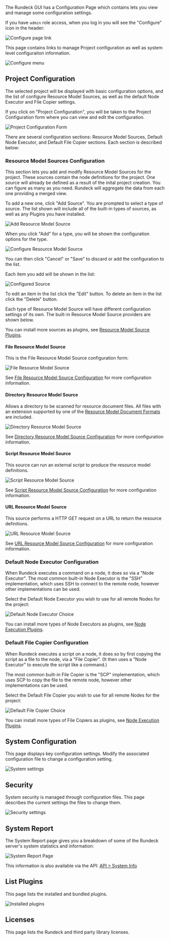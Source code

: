 
The Rundeck GUI has a Configuration Page which contains lets you view and manage some configuration settings.  

If you have `admin` role access, when you log in you will see the "Configure" icon in the header:

![Configure page link](../figures/fig0701.png)

This page contains links to manage Project configuration as well as system level configuraiton information.

![Configure menu](../figures/fig0702.png)


## Project Configuration

The selected project will be displayed with basic configuration options, and the list of configure Resource Model Sources, as well as the default Node Executor and File Copier settings.

If you click on "Project Configuration", you will be taken to the Project Configuration form where you can view and edit the configuration.

![Project Configuration Form](../figures/fig0705.png)

There are several configuration sections: Resource Model Sources, Default Node Executor, and Default File Copier sections. Each section is described below:

### Resource Model Sources Configuration

This section lets you add and modify Resource Model Sources for the project.
These sources contain the node definitions for the project. 
One source will already be defined as a result of the inital project creation. 
You can figure as many as you need. Rundeck will aggregate the data from each
one providing a merged view.

To add a new one, click "Add Source". You are prompted to select a type of source. The list shown will include all of the built-in types of sources, as well as any Plugins you have installed.

![Add Resource Model Source](../figures/fig0706.png)

When you click "Add" for a type, you will be shown the configuration options for the type. 

![Configure Resource Model Source](../figures/fig0707.png)

You can then click "Cancel" or "Save" to discard or add the configuration to the list. 

Each item you add will be shown in the list:

![Configured Source](../figures/fig0708.png)

To edit an item in the list click the "Edit" button.  To delete an item in the list click the "Delete" button.

Each type of Resource Model Source will have different configuration settings of its own. The built-in Resource Model Source providers are shown below.

You can install more sources as plugins, see [Resource Model Source Plugins](../plugins-user-guide/resource-model-source-plugins.html#resource-model-source-plugins).

#### File Resource Model Source

This is the File Resource Model Source configuration form:

![File Resource Model Source](../figures/fig0707.png)

See [File Resource Model Source Configuration](../plugins-user-guide/resource-model-source-plugins.html#file-resource-model-source-configuration) for more configuration information.

#### Directory Resource Model Source

Allows a directory to be scanned for resource document files. All files
with an extension supported by one of the [Resource Model Document Formats](../plugins-user-guide/resource-model-source-plugins.html#resource-model-document-formats) are included.

![Directory Resource Model Source](../figures/fig0709.png)

See [Directory Resource Model Source Configuration](../plugins-user-guide/resource-model-source-plugins.html#directory-resource-model-source-configuration) for more configuration information.

#### Script Resource Model Source

This source can run an external script to produce the resource model 
definitions.

![Script Resource Model Source](../figures/fig0710.png)

See [Script Resource Model Source Configuration](../plugins-user-guide/resource-model-source-plugins.html#script-resource-model-source-configuration) for more configuration information.

#### URL Resource Model Source

This source performs a HTTP GET request on a URL to return the 
resource definitions.

![URL Resource Model Source](../figures/fig0711.png)

See [URL Resource Model Source Configuration](../plugins-user-guide/resource-model-source-plugins.html#url-resource-model-source-configuration) for more configuration information.

### Default Node Executor Configuration

When Rundeck executes a command on a node, it does so via a "Node Executor".
The most common built-in Node Executor is the "SSH" implementation, which uses
SSH to connect to the remote node, however other implementations can be used.

Select the Default Node Executor you wish to use for all remote Nodes for the project:

![Default Node Executor Choice](../figures/fig0712.png)

You can install more types of Node Executors as plugins, see [Node Execution Plugins](../plugins-user-guide/resource-model-source-plugins.html#node-execution-plugins).

### Default File Copier Configuration

When Rundeck executes a script on a node, it does so by first copying the script as a file to the node, via a "File Copier". (It then uses a "Node Executor" to execute the script like a command.)

The most common built-in File Copier is the "SCP" implementation, which uses
SCP to copy the file to the remote node, however other implementations can be used.

Select the Default File Copier you wish to use for all remote Nodes for the project:

![Default File Copier Choice](../figures/fig0713.png)

You can install more types of File Copiers as plugins, see [Node Execution Plugins](../plugins-user-guide/resource-model-source-plugins.html#node-execution-plugins).

## System Configuration

This page displays key configuration settings. 
Modify the associated configuration file to change a configuration setting.

![System settings](../figures/fig0715.png)

## Security
System security is managed through configuration files. This page describes the current settings the files to change them.

![Security settings](../figures/fig0716.png)

## System Report

The System Report page gives you a breakdown of some of the Rundeck server's system statistics and information:

![System Report Page](../figures/fig0703.png)

This information is also available via the API: [API > System Info](../api/index.html#system-info)

## List Plugins
This page lists the installed and bundled plugins.

![Installed plugins](../figures/fig0714.png)

## Licenses

This page lists the Rundeck and third party library licenses.

